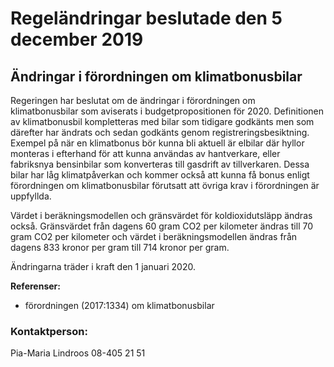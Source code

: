 # Regeländringar beslutade den 5 december 2019

## Ändringar i förordningen om klimatbonusbilar

Regeringen har beslutat om de ändringar i förordningen om klimatbonusbilar som aviserats i budgetpropositionen för 2020\. Definitionen av klimatbonusbil kompletteras med bilar som tidigare godkänts men som därefter har ändrats och sedan godkänts genom registreringsbesiktning. Exempel på när en klimatbonus bör kunna bli aktuell är elbilar där hyllor monteras i efterhand för att kunna användas av hantverkare, eller fabriksnya bensinbilar som konverteras till gasdrift av tillverkaren. Dessa bilar har låg klimatpåverkan och kommer också att kunna få bonus enligt förordningen om klimatbonusbilar förutsatt att övriga krav i förordningen är uppfyllda.

Värdet i beräkningsmodellen och gränsvärdet för koldioxidutsläpp ändras också. Gränsvärdet från dagens 60 gram CO2 per kilometer ändras till 70 gram CO2 per kilometer och värdet i beräkningsmodellen ändras från dagens 833 kronor per gram till 714 kronor per gram.

Ändringarna träder i kraft den 1 januari 2020\.

**Referenser:**

* förordningen (2017:1334\) om klimatbonusbilar

### Kontaktperson:

Pia\-Maria Lindroos 08\-405 21 51
